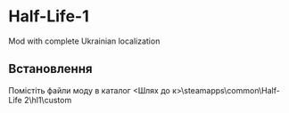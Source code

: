 # Half-Life-1
Mod with complete Ukrainian localization

## Встановлення
Помістіть файли моду в каталог  <Шлях до к>\steamapps\common\Half-Life 2\hl1\custom
